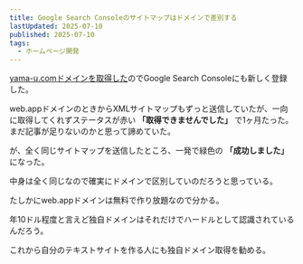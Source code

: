 ```yaml
---
title: Google Search Consoleのサイトマップはドメインで差別する
lastUpdated: 2025-07-10 
published: 2025-07-10
tags:
  - ホームページ開発
---
```


[yama-u.comドメインを取得した](/poem/2025-07-domain-torubekika)のでGoogle Search Consoleにも新しく登録した。

web.appドメインのときからXMLサイトマップもずっと送信していたが、一向に取得してくれずステータスが赤い **「取得できませんでした」** で1ヶ月たった。まだ記事が足りないのかと思って諦めていた。

が、全く同じサイトマップを送信したところ、一発で緑色の  **「成功しました」**　になった。

中身は全く同じなので確実にドメインで区別していのだろうと思っている。

たしかにweb.appドメインは無料で作り放題なので分かる。

年10ドル程度と言えど独自ドメインはそれだけでハードルとして認識されているんだろう。

これから自分のテキストサイトを作る人にも独自ドメイン取得を勧める。


